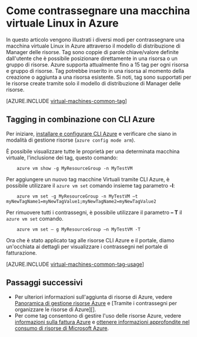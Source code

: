 <properties
   pageTitle="Come contrassegnare una macchina virtuale Linux | Microsoft Azure"
   description="Informazioni sull'aggiunta di una macchina virtuale Linux creata in Azure utilizzando il modello di distribuzione di Manager delle risorse."
   services="virtual-machines-linux"
   documentationCenter=""
   authors="mmccrory"
   manager="timlt"
   editor="tysonn"
   tags="azure-resource-manager"/>

<tags
   ms.service="virtual-machines-linux"
   ms.devlang="na"
   ms.topic="article"
   ms.tgt_pltfrm="vm-linux"
   ms.workload="infrastructure-services"
   ms.date="07/05/2016"
   ms.author="memccror"/>

# <a name="how-to-tag-a-linux-virtual-machine-in-azure"></a>Come contrassegnare una macchina virtuale Linux in Azure

In questo articolo vengono illustrati i diversi modi per contrassegnare una macchina virtuale Linux in Azure attraverso il modello di distribuzione di Manager delle risorse. Tag sono coppie di parole chiave/valore definite dall'utente che è possibile posizionare direttamente in una risorsa o un gruppo di risorse. Azure supporta attualmente fino a 15 tag per ogni risorsa e gruppo di risorse. Tag potrebbe inserito in una risorsa al momento della creazione o aggiunta a una risorsa esistente. Si noti, tag sono supportati per le risorse create tramite solo il modello di distribuzione di Manager delle risorse.

[AZURE.INCLUDE [virtual-machines-common-tag](../../includes/virtual-machines-common-tag.md)]

## <a name="tagging-with-azure-cli"></a>Tagging in combinazione con CLI Azure

Per iniziare, [installare e configurare CLI Azure](../xplat-cli-azure-resource-manager.md) e verificare che siano in modalità di gestione risorse (`azure config mode arm`).

È possibile visualizzare tutte le proprietà per una determinata macchina virtuale, l'inclusione dei tag, questo comando:

        azure vm show -g MyResourceGroup -n MyTestVM

Per aggiungere un nuovo tag macchine Virtuali tramite CLI Azure, è possibile utilizzare il `azure vm set` comando insieme tag parametro **-l**:

        azure vm set -g MyResourceGroup -n MyTestVM –t myNewTagName1=myNewTagValue1;myNewTagName2=myNewTagValue2

Per rimuovere tutti i contrassegni, è possibile utilizzare il parametro **– T** il `azure vm set` comando.

        azure vm set – g MyResourceGroup –n MyTestVM -T


Ora che è stato applicato tag alle risorse CLI Azure e il portale, diamo un'occhiata ai dettagli per visualizzare i contrassegni nel portale di fatturazione.

[AZURE.INCLUDE [virtual-machines-common-tag-usage](../../includes/virtual-machines-common-tag-usage.md)]

## <a name="next-steps"></a>Passaggi successivi

* Per ulteriori informazioni sull'aggiunta di risorse di Azure, vedere [Panoramica di gestione risorse Azure][] e [Tramite i contrassegni per organizzare le risorse di Azure][].
* Per come tag consentono di gestire l'uso delle risorse Azure, vedere [informazioni sulla fattura Azure][] e [ottenere informazioni approfondite nel consumo di risorse di Microsoft Azure][].





[Azure CLI environment]: ./xplat-cli-azure-resource-manager.md
[Panoramica di gestione risorse Azure]: ../azure-resource-manager/resource-group-overview.md
[Uso dei contrassegni per organizzare le risorse di Azure]: ../resource-group-using-tags.md
[Informazioni sulla fattura Azure]: ../billing/billing-understand-your-bill.md
[Ottenere informazioni approfondite nel consumo di risorse di Microsoft Azure]: ../billing-usage-rate-card-overview.md
